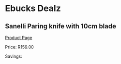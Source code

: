 
# Ebucks Dealz
## Sanelli Paring knife with 10cm blade
[Product Page](https://www.ebucks.com/web/shop/productSelected.do?prodId=1161871623&catId=714962196)

Price: R159.00

Savings: 


	